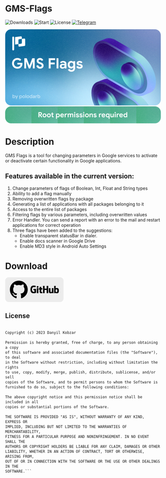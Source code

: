# GMS-Flags
![Downloads](https://img.shields.io/github/downloads/polodarb/GMS-Flags/total?style=for-the-badge) 
![Start](https://img.shields.io/github/stars/polodarb/GMS-Flags?style=for-the-badge) 
![License](https://img.shields.io/github/license/polodarb/GMS-Flags?style=for-the-badge) 
[![Telegram](https://img.shields.io/badge/telegram-telegram?style=for-the-badge&logo=telegram&logoColor=white&label=GMS%20Flags&color=%23229ED9)](https://t.me/gmsflags)

![Banner](gf_banner.png)
![Root](gf_root.png)
# Description
GMS Flags is a tool for changing parameters in Google services to activate or deactivate certain functionality in Google applications.
## Features available in the current version:
1) Change parameters of flags of Boolean, Int, Float and String types
2) Ability to add a flag manually 
3) Removing overwritten flags by package
4) Generating a list of applications with all packages belonging to it
5) Access to the entire list of packages 
6) Filtering flags by various parameters, including overwritten values
7) Error Handler. You can send a report with an error to the mail and restart applications for correct operation
8) Three flags have been added to the suggestions:
    - Enable transparent statusBar in dialer.
    - Enable docs scanner in Google Drive
    - Enable MD3 style in Android Auto Settings


# Download
[<img src="gh_download.png"
     alt="Get it on GitHub"
     height="80">](https://github.com/polodarb/GMS-Flags/releases/download/1.0.3/gms_flags_1.0.3.apk)

## License

```MIT License

Copyright (c) 2023 Danyil Kobzar

Permission is hereby granted, free of charge, to any person obtaining a copy
of this software and associated documentation files (the "Software"), to deal
in the Software without restriction, including without limitation the rights
to use, copy, modify, merge, publish, distribute, sublicense, and/or sell
copies of the Software, and to permit persons to whom the Software is
furnished to do so, subject to the following conditions:

The above copyright notice and this permission notice shall be included in all
copies or substantial portions of the Software.

THE SOFTWARE IS PROVIDED "AS IS", WITHOUT WARRANTY OF ANY KIND, EXPRESS OR
IMPLIED, INCLUDING BUT NOT LIMITED TO THE WARRANTIES OF MERCHANTABILITY,
FITNESS FOR A PARTICULAR PURPOSE AND NONINFRINGEMENT. IN NO EVENT SHALL THE
AUTHORS OR COPYRIGHT HOLDERS BE LIABLE FOR ANY CLAIM, DAMAGES OR OTHER
LIABILITY, WHETHER IN AN ACTION OF CONTRACT, TORT OR OTHERWISE, ARISING FROM,
OUT OF OR IN CONNECTION WITH THE SOFTWARE OR THE USE OR OTHER DEALINGS IN THE
SOFTWARE.```
